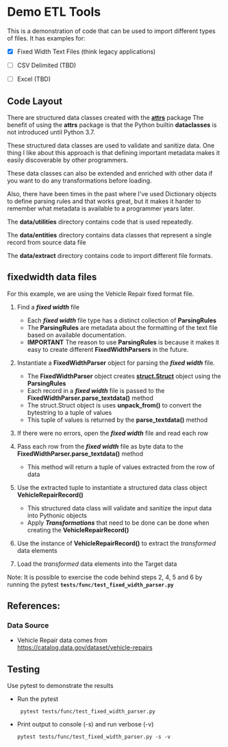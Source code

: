 # Demo ETL Tools
This is a demonstration of code that can be used to import different types of files.
It has examples for:
- [x] Fixed Width Text Files (think legacy applications)
- [ ] CSV Delimited (TBD)
- [ ] Excel (TBD)


## Code Layout
There are structured data classes created with the **[attrs](http://www.attrs.org/en/stable/index.html)** package
The benefit of using the **attrs** package is that the Python builtin **dataclasses** is
 not introduced until Python 3.7.  

These structured data classes are used to validate and sanitize data.  One thing I 
like about this approach is that defining important metadata makes it easily 
discoverable by other programmers.

These data classes can also be extended and enriched with other data if you want to
do any transformations before loading.

Also, there have been times in the past where I've used Dictionary objects to 
define parsing rules and that works great, but it makes it harder to remember
what metadata is available to a programmer years later.


The **data/utilities** directory contains code that is used repeatedly.

The **data/entities** directory contains data classes that represent a single record from source data file

The **data/extract** directory contains code to import different file formats.  

## fixedwidth data files
For this example, we are using the Vehicle Repair fixed format file.

1. Find a **_fixed width_** file
   - Each **_fixed width_** file type has a distinct collection of **ParsingRules**
   - The **ParsingRules** are metadata about the formatting of the text file based on available documentation.
   - **IMPORTANT** The reason to use **ParsingRules** is because it makes it easy to create different
     **FixedWidthParsers** in the future.
2. Instantiate a **FixedWidthParser** object for parsing the **_fixed width_** file.
   - The **FixedWidthParser** object creates **[struct.Struct](https://docs.python.org/3/library/struct.html#classes)**
 object using the **ParsingRules**
   - Each record in a **_fixed width_** file is passed to the **FixedWidthParser.parse_textdata()** method
   - The struct.Struct object is uses **unpack_from()** to convert the bytestring to a tuple of values
   - This tuple of values is returned by the **parse_textdata()** method
3. If there were no errors, open the **_fixed width_** file and read each row

4. Pass each row from the **_fixed width_** file as byte data to the **FixedWidthParser.parse_textdata()** method
   - This method will return a tuple of values extracted from the row of data
5. Use the extracted tuple to instantiate a structured data class object **VehicleRepairRecord()**
   - This structured data class will validate and sanitize the input data into Pythonic objects
   - Apply **_Transformations_** that need to be done can be done when creating the **VehicleRepairRecord()**
6. Use the instance of **VehicleRepairRecord()** to extract the _transformed_ data elements
7. Load the _transformed_ data elements into the Target data 


Note: It is possible to exercise the code behind steps 2, 4, 5 and 6 by running 
the pytest **`tests/func/test_fixed_width_parser.py`**



## References:

### Data Source
- Vehicle Repair data comes from https://catalog.data.gov/dataset/vehicle-repairs


## Testing
Use pytest to demonstrate the results
- Run the pytest
  ```shell script
   pytest tests/func/test_fixed_width_parser.py
  ```
- Print output to console (-s) and run verbose (-v)  
  ```shell script
  pytest tests/func/test_fixed_width_parser.py -s -v
  ```
